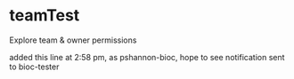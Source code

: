 teamTest
========

Explore team &amp; owner permissions


added this line at 2:58 pm, as pshannon-bioc, hope to see notification sent to bioc-tester
